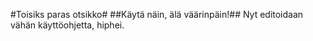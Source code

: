 #Toisiks paras otsikko#
##Käytä näin, älä väärinpäin!##
Nyt editoidaan vähän käyttöohjetta, hiphei.
